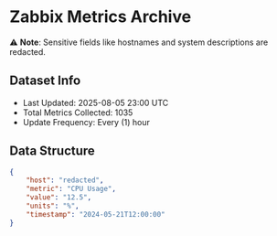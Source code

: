 # Zabbix Metrics Archive

⚠️ **Note**: Sensitive fields like hostnames and system descriptions are redacted.

## Dataset Info
- Last Updated: 2025-08-05 23:00 UTC
- Total Metrics Collected: 1035
- Update Frequency: Every (1) hour

## Data Structure
```json
{
    "host": "redacted",
    "metric": "CPU Usage",
    "value": "12.5",
    "units": "%",
    "timestamp": "2024-05-21T12:00:00"
}
```
